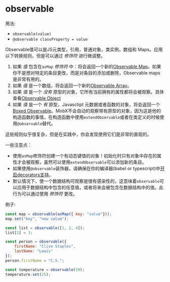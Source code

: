 # observable

用法: 
* `observable(value)`
* `@observable classProperty = value` 

Observable值可以是JS元类型，引用，普通对象，类实例，数组和 Maps。应用以下转换规则，但是可以通过 *修饰符* 进行微调整。

1. 如果 *值* 包含在`asMap` *修饰符* 中：将会返回一个新的[Observable Map](map.md)。如果你不是想对特定的条目更改，而是对条目的添加或删除，Observable maps 是非常有用的。
1. 如果 *值* 是一个数组，将会返回一个新的[Observable Array](array.md)。
1. 如果 *值* 是一个 *没有* 原型的对象，它所有当前拥有的属性都将会被观察。具体查看[Observable Object](object.md)
1. 如果 *值* 是一个 *有* 原型，Javasctipt 元数据或者函数的对象，将会返回一个[Boxed Observable](boxed.md)。MobX不会自动的观察带有原型的对象，因为这是他的构造函数的事情，在构造函数中使用`extendObservable`或者在类定义的时候使用`@observable`替代。

这些规则似乎很复杂，但是在实践中，你会发现使用它们是非常的直观的。

一些注意点：

* 使用`asMap`修饰符创建一个有动态键值的对象！初始化时只有对象中存在的属性才会被观察，虽然可以使用`extendObservable`可以添加新的条目。
* 如果使用`@observable`装饰器，请确保在你的编译器(babel or typescript)中[开启decorators支持](http://mobxjs.github.io/mobx/refguide/observable-decorator.html)。
* 默认情况下，使一个数据结构可观察是很有感染性的，这意味着`observable`可以应用于数据结构中包含的任意值，或者将来会被包含在数据结构中的值。此行为可以通过使用 *修饰符* 更改。

例子:

```javascript
const map = observable(asMap({ key: "value"}));
map.set("key", "new value");

const list = observable([1, 2, 4]);
list[2] = 3;

const person = observable({
    firstName: "Clive Staples",
    lastName: "Lewis"
});
person.firstName = "C.S.";

const temperature = observable(20);
temperature.set(25);
```